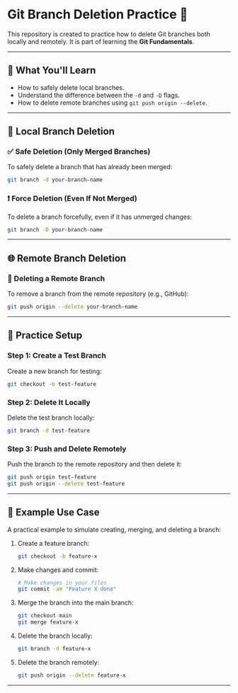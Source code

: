 # Git Branch Deletion Practice 🚀

This repository is created to practice how to delete Git branches both locally and remotely. It is part of learning the **Git Fundamentals**.

---

## 🧠 What You'll Learn

- How to safely delete local branches.
- Understand the difference between the `-d` and `-D` flags.
- How to delete remote branches using `git push origin --delete`.

---

## 📘 Local Branch Deletion

### ✅ Safe Deletion (Only Merged Branches)
To safely delete a branch that has already been merged:
```bash
git branch -d your-branch-name
```

### ❗ Force Deletion (Even If Not Merged)
To delete a branch forcefully, even if it has unmerged changes:
```bash
git branch -D your-branch-name
```

---

## 🌐 Remote Branch Deletion

### 🔄 Deleting a Remote Branch
To remove a branch from the remote repository (e.g., GitHub):
```bash
git push origin --delete your-branch-name
```

---

## 🧪 Practice Setup

### Step 1: Create a Test Branch
Create a new branch for testing:
```bash
git checkout -b test-feature
```

### Step 2: Delete It Locally
Delete the test branch locally:
```bash
git branch -d test-feature
```

### Step 3: Push and Delete Remotely
Push the branch to the remote repository and then delete it:
```bash
git push origin test-feature
git push origin --delete test-feature
```

---

## 📁 Example Use Case

A practical example to simulate creating, merging, and deleting a branch:

1. Create a feature branch:
    ```bash
    git checkout -b feature-x
    ```

2. Make changes and commit:
    ```bash
    # Make changes in your files
    git commit -am "Feature X done"
    ```

3. Merge the branch into the main branch:
    ```bash
    git checkout main
    git merge feature-x
    ```

4. Delete the branch locally:
    ```bash
    git branch -d feature-x
    ```

5. Delete the branch remotely:
    ```bash
    git push origin --delete feature-x
    ```

---
